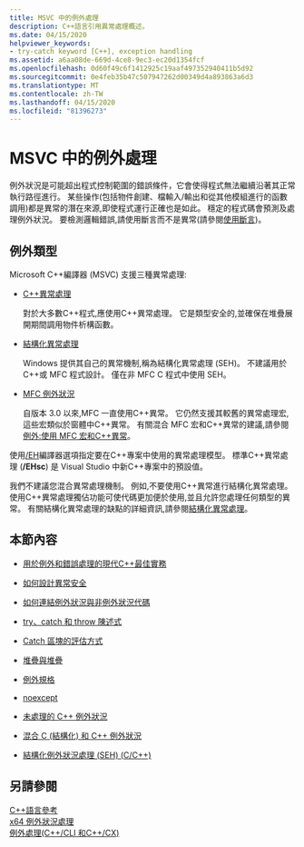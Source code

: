 ```yaml
---
title: MSVC 中的例外處理
description: C++語言引用異常處理概述。
ms.date: 04/15/2020
helpviewer_keywords:
- try-catch keyword [C++], exception handling
ms.assetid: a6aa08de-669d-4ce8-9ec3-ec20d1354fcf
ms.openlocfilehash: 0d60f49c6f1412925c19aaf497352940411b5d92
ms.sourcegitcommit: 0e4feb35b47c507947262d00349d4a893863a6d3
ms.translationtype: MT
ms.contentlocale: zh-TW
ms.lasthandoff: 04/15/2020
ms.locfileid: "81396273"
---
```

# <a name="exception-handling-in-msvc"></a>MSVC 中的例外處理

例外狀況是可能超出程式控制範圍的錯誤條件，它會使得程式無法繼續沿著其正常執行路徑進行。 某些操作(包括物件創建、檔輸入/輸出和從其他模組進行的函數調用)都是異常的潛在來源,即使程式運行正確也是如此。 穩定的程式碼會預測及處理例外狀況。 要檢測邏輯錯誤,請使用斷言而不是異常(請參閱[使用斷言](/visualstudio/debugger/c-cpp-assertions))。

## <a name="kinds-of-exceptions"></a>例外類型

Microsoft C++編譯器 (MSVC) 支援三種異常處理:

- [C++異常處理](errors-and-exception-handling-modern-cpp.md)

   對於大多數C++程式,應使用C++異常處理。 它是類型安全的,並確保在堆疊展開期間調用物件析構函數。

- [結構化異常處理](structured-exception-handling-c-cpp.md)

   Windows 提供其自己的異常機制,稱為結構化異常處理 (SEH)。 不建議用於C++或 MFC 程式設計。 僅在非 MFC C 程式中使用 SEH。

- [MFC 例外狀況](../mfc/exception-handling-in-mfc.md)

   自版本 3.0 以來,MFC 一直使用C++異常。 它仍然支援其較舊的異常處理宏,這些宏類似於窗體中C++異常。 有關混合 MFC 宏和C++異常的建議,請參閱[例外:使用 MFC 宏和C++異常](../mfc/exceptions-using-mfc-macros-and-cpp-exceptions.md)。

使用[/EH](../build/reference/eh-exception-handling-model.md)編譯器選項指定要在C++專案中使用的異常處理模型。 標準C++異常處理 (**/EHsc**) 是 Visual Studio 中新C++專案中的預設值。

我們不建議您混合異常處理機制。 例如,不要使用C++異常進行結構化異常處理。 使用C++異常處理獨佔功能可使代碼更加便於使用,並且允許您處理任何類型的異常。 有關結構化異常處理的缺點的詳細資訊,請參閱[結構化異常處理](structured-exception-handling-c-cpp.md)。

## <a name="in-this-section"></a>本節內容

- [用於例外和錯誤處理的現代C++最佳實務](errors-and-exception-handling-modern-cpp.md)

- [如何設計異常安全](how-to-design-for-exception-safety.md)

- [如何連結例外狀況與非例外狀況代碼](how-to-interface-between-exceptional-and-non-exceptional-code.md)

- [try、catch 和 throw 陳述式](try-throw-and-catch-statements-cpp.md)

- [Catch 區塊的評估方式](how-catch-blocks-are-evaluated-cpp.md)

- [堆疊與堆疊](exceptions-and-stack-unwinding-in-cpp.md)

- [例外規格](exception-specifications-throw-cpp.md)

- [noexcept](noexcept-cpp.md)

- [未處理的 C++ 例外狀況](unhandled-cpp-exceptions.md)

- [混合 C (結構化) 和 C++ 例外狀況](mixing-c-structured-and-cpp-exceptions.md)

- [結構化例外狀況處理 (SEH) (C/C++)](structured-exception-handling-c-cpp.md)

## <a name="see-also"></a>另請參閱

[C++語言參考](cpp-language-reference.md)</br>
[x64 例外狀況處理](../build/exception-handling-x64.md)</br>
[例外處理(C++/CLI 和C++/CX)](../extensions/exception-handling-cpp-component-extensions.md)
